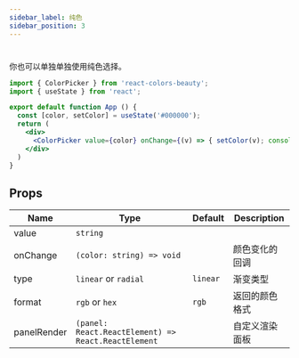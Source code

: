 ```yaml
---
sidebar_label: 纯色
sidebar_position: 3
---
```


# 

你也可以单独单独使用纯色选择。

```jsx preview
import { ColorPicker } from 'react-colors-beauty';
import { useState } from 'react';

export default function App () {
  const [color, setColor] = useState('#000000');
  return (
    <div>
      <ColorPicker value={color} onChange={(v) => { setColor(v); console.log(v); }} />
    </div>
  )
}
```

## Props

| Name                | Type         | Default |  Description  |
|---------------------|--------------| ----------------------- |---------------------------------------------------------------------------|
| value               | `string`  | | |                                                                     
| onChange | `(color: string) => void` | | 颜色变化的回调 |
| type | `linear` or `radial` | `linear` | 渐变类型 |
| format | `rgb` or `hex` | `rgb` | 返回的颜色格式 |
| panelRender  | `(panel: React.ReactElement) => React.ReactElement` |  | 自定义渲染面板 |
